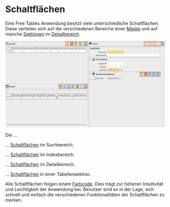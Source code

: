 # Schaltflächen

Eine Free Tables Anwendung besitzt viele unterschiedliche Schaltflächen. Diese verteilen sich auf die verschiedenen Bereiche einer [Maske](/masks/overview.md) und auf manche [Sektionen](/masks/sections.md) im [Detailbereich](/masks/overview.md#3-detailbereich).

![](img/different_buttons_in_mask.png)

Die ...

... [Schaltflächen](search_toolbar_bootons.md) im Suchbereich.

... [Schaltflächen](index_toolbar_buttons.md) im Indexbereich.

... [Schaltflächen](detail_toolbar_buttons.md) im Detailbereich.

... [Schaltflächen](grid_toolbar_buttons.md) in einer Tabellensektion.

Alle Schaltflächen folgen einem [Farbcode](colorcode.md). Dies trägt zur höheren Intuitivität und Leichtigkeit der Anwendung bei. Benutzer sind so in der Lage, sich schnell und einfach die verschiedenen Funktionalitäten der Schaltflächen zu merken.
